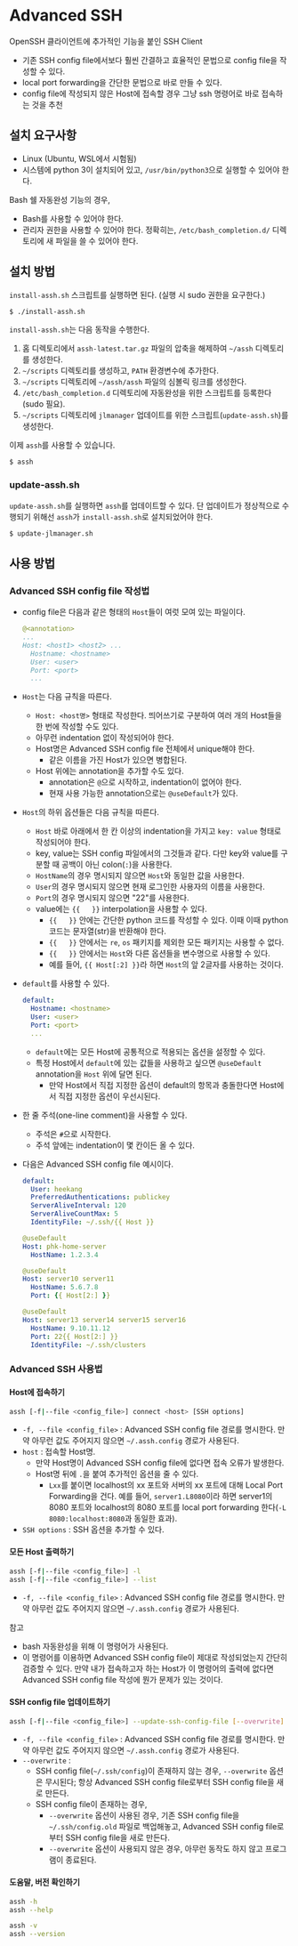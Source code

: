 # Advanced SSH

OpenSSH 클라이언트에 추가적인 기능을 붙인 SSH Client

- 기존 SSH config file에서보다 훨씬 간결하고 효율적인 문법으로 config file을 작성할 수 있다.
- local port forwarding을 간단한 문법으로 바로 만들 수 있다.
- config file에 작성되지 않은 Host에 접속할 경우 그냥 ssh 명령어로 바로 접속하는 것을 추천

## 설치 요구사항

- Linux (Ubuntu, WSL에서 시험됨)
- 시스템에 python 3이 설치되어 있고, `/usr/bin/python3`으로 실행할 수 있어야 한다.

Bash 쉘 자동완성 기능의 경우,

- Bash를 사용할 수 있어야 한다.
- 관리자 권한을 사용할 수 있어야 한다. 정확히는, `/etc/bash_completion.d/` 디렉토리에 새 파일을 쓸 수 있어야 한다.

## 설치 방법

`install-assh.sh` 스크립트를 실행하면 된다. (실행 시 sudo 권한을 요구한다.)

```bash
$ ./install-assh.sh
```

`install-assh.sh`는 다음 동작을 수행한다.

1. 홈 디렉토리에서 `assh-latest.tar.gz` 파일의 압축을 해제하여 `~/assh` 디렉토리를 생성한다.
2. `~/scripts` 디렉토리를 생성하고, `PATH` 환경변수에 추가한다.
3. `~/scripts` 디렉토리에 `~/assh/assh` 파일의 심볼릭 링크를 생성한다.
4. `/etc/bash_completion.d` 디렉토리에 자동완성을 위한 스크립트를 등록한다(sudo 필요).
5. `~/scripts` 디렉토리에 `jlmanager` 업데이트를 위한 스크립트(`update-assh.sh`)를 생성한다.

이제 `assh`를 사용할 수 있습니다.

```bash
$ assh
```

### update-assh.sh

`update-assh.sh`를 실행하면 `assh`를 업데이트할 수 있다. 단 업데이트가 정상적으로 수행되기 위해선 `assh`가 `install-assh.sh`로 설치되었어야 한다.

```bash
$ update-jlmanager.sh
```

## 사용 방법

### Advanced SSH config file 작성법

- config file은 다음과 같은 형태의 `Host`들이 여럿 모여 있는 파일이다.
    ```yaml
    @<annotation>
    ...
    Host: <host1> <host2> ...
      Hostname: <hostname>
      User: <user>
      Port: <port>
      ...
    ```
- `Host`는 다음 규칙을 따른다.
    - `Host: <host명>` 형태로 작성한다. 띄어쓰기로 구분하여 여러 개의 Host들을 한 번에 작성할 수도 있다.
    - 아무런 indentation 없이 작성되어야 한다.
    - Host명은 Advanced SSH config file 전체에서 unique해야 한다.
        - 같은 이름을 가진 Host가 있으면 병합된다.
    - Host 위에는 annotation을 추가할 수도 있다.
        - annotation은 `@`으로 시작하고, indentation이 없어야 한다.
        - 현재 사용 가능한 annotation으로는 `@useDefault`가 있다.

- `Host`의 하위 옵션들은 다음 규칙을 따른다.
    - `Host` 바로 아래에서 한 칸 이상의 indentation을 가지고 `key: value` 형태로 작성되어야 한다.
    - key, value는 SSH config 파일에서의 그것들과 같다. 다만 key와 value를 구분할 때 공백이 아닌 colon(`:`)을 사용한다.
    - `HostName`의 경우 명시되지 않으면 `Host`와 동일한 값을 사용한다.
    - `User`의 경우 명시되지 않으면 현재 로그인한 사용자의 이름을 사용한다.
    - `Port`의 경우 명시되지 않으면 "22"를 사용한다.
    - value에는 `{{   }}` interpolation을 사용할 수 있다. 
        - `{{   }}` 안에는 간단한 python 코드를 작성할 수 있다. 이때 이때 python 코드는 문자열(str)을 반환해야 한다. 
        - `{{   }}` 안에서는 `re`, `os` 패키지를 제외한 모든 패키지는 사용할 수 없다.
        - `{{   }}` 안에서는 `Host`와 다른 옵션들을 변수명으로 사용할 수 있다.
        - 예를 들어, `{{ Host[:2] }}`라 하면 `Host`의 앞 2글자를 사용하는 것이다.

- `default`를 사용할 수 있다.
    ```yaml
    default:
      Hostname: <hostname>
      User: <user>
      Port: <port>
      ...
    ```
    - `default`에는 모든 Host에 공통적으로 적용되는 옵션을 설정할 수 있다.
    - 특정 Host에서 `default`에 있는 값들을 사용하고 싶으면 `@useDefault` annotation을 `Host` 위에 달면 된다.
        - 만약 Host에서 직접 지정한 옵션이 default의 항목과 충돌한다면 Host에서 직접 지정한 옵션이 우선시된다.

- 한 줄 주석(one-line comment)을 사용할 수 있다.
    - 주석은 `#`으로 시작한다.
    - 주석 앞에는 indentation이 몇 칸이든 올 수 있다.

- 다음은 Advanced SSH config file 예시이다.

    ```yaml
    default:
      User: heekang
      PreferredAuthentications: publickey
      ServerAliveInterval: 120
      ServerAliveCountMax: 5
      IdentityFile: ~/.ssh/{{ Host }}
    
    @useDefault
    Host: phk-home-server
      HostName: 1.2.3.4
    
    @useDefault
    Host: server10 server11
      HostName: 5.6.7.8
      Port: {{ Host[2:] }}
    
    @useDefault
    Host: server13 server14 server15 server16
      HostName: 9.10.11.12
      Port: 22{{ Host[2:] }}
      IdentityFile: ~/.ssh/clusters
    ```

### Advanced SSH 사용법

#### Host에 접속하기

```bash
assh [-f|--file <config_file>] connect <host> [SSH options]
```

- `-f, --file <config_file>` : Advanced SSH config file 경로를 명시한다. 만약 아무런 값도 주어지지 않으면 `~/.assh.config` 경로가 사용된다.
- `host` : 접속할 Host명.
    - 만약 Host명이 Advanced SSH config file에 없다면 접속 오류가 발생한다.
    - Host명 뒤에 `.`을 붙여 추가적인 옵션을 줄 수 있다.
        - `Lxx`를 붙이면 localhost의 xx 포트와 서버의 xx 포트에 대해 Local Port Forwarding을 건다. 예를 들어, `server1.L8080`이라 하면 server1의 8080 포트와 localhost의 8080 포트를 local port forwarding 한다(`-L 8080:localhost:8080`과 동일한 효과).
- `SSH options` : SSH 옵션을 추가할 수 있다.

#### 모든 Host 출력하기

```bash
assh [-f|--file <config_file>] -l
assh [-f|--file <config_file>] --list
```

- `-f, --file <config_file>` : Advanced SSH config file 경로를 명시한다. 만약 아무런 값도 주어지지 않으면 `~/.assh.config` 경로가 사용된다.

참고
- bash 자동완성을 위해 이 명령어가 사용된다.
- 이 명령어를 이용하면 Advanced SSH config file이 제대로 작성되었는지 간단히 검증할 수 있다. 만약 내가 접속하고자 하는 Host가 이 명령어의 출력에 없다면 Advanced SSH config file 작성에 뭔가 문제가 있는 것이다.

#### SSH config file 업데이트하기

```bash
assh [-f|--file <config_file>] --update-ssh-config-file [--overwrite]
```

- `-f, --file <config_file>` : Advanced SSH config file 경로를 명시한다. 만약 아무런 값도 주어지지 않으면 `~/.assh.config` 경로가 사용된다.
- `--overwrite` : 
    - SSH config file(`~/.ssh/config`)이 존재하지 않는 경우, `--overwrite` 옵션은 무시된다; 항상 Advanced SSH config file로부터 SSH config file을 새로 만든다.
    - SSH config file이 존재하는 경우,
        - `--overwrite` 옵션이 사용된 경우, 기존 SSH config file을 `~/.ssh/config.old` 파일로 백업해놓고, Advanced SSH config file로부터 SSH config file을 새로 만든다.
        - `--overwrite` 옵션이 사용되지 않은 경우, 아무런 동작도 하지 않고 프로그램이 종료된다.

#### 도움말, 버전 확인하기

```bash
assh -h
assh --help
```

```bash
assh -v
assh --version
```